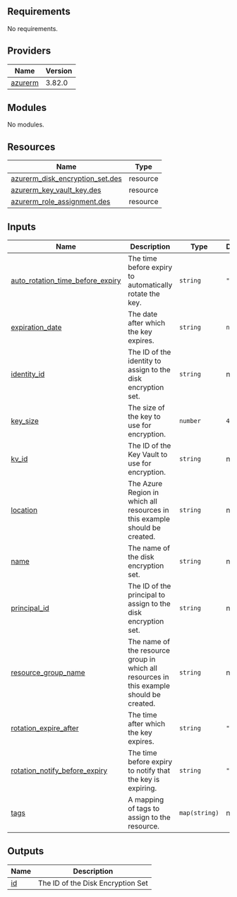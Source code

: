 <!-- BEGIN_TF_DOCS -->
## Requirements

No requirements.

## Providers

| Name                                                          | Version |
| ------------------------------------------------------------- | ------- |
| <a name="provider_azurerm"></a> [azurerm](#provider\_azurerm) | 3.82.0  |

## Modules

No modules.

## Resources

| Name                                                                                                                                   | Type     |
| -------------------------------------------------------------------------------------------------------------------------------------- | -------- |
| [azurerm_disk_encryption_set.des](https://registry.terraform.io/providers/hashicorp/azurerm/latest/docs/resources/disk_encryption_set) | resource |
| [azurerm_key_vault_key.des](https://registry.terraform.io/providers/hashicorp/azurerm/latest/docs/resources/key_vault_key)             | resource |
| [azurerm_role_assignment.des](https://registry.terraform.io/providers/hashicorp/azurerm/latest/docs/resources/role_assignment)         | resource |

## Inputs

| Name                                                                                                                                       | Description                                                                              | Type          | Default  | Required |
| ------------------------------------------------------------------------------------------------------------------------------------------ | ---------------------------------------------------------------------------------------- | ------------- | -------- | :------: |
| <a name="input_auto_rotation_time_before_expiry"></a> [auto\_rotation\_time\_before\_expiry](#input\_auto\_rotation\_time\_before\_expiry) | The time before expiry to automatically rotate the key.                                  | `string`      | `"P7D"`  |    no    |
| <a name="input_expiration_date"></a> [expiration\_date](#input\_expiration\_date)                                                          | The date after which the key expires.                                                    | `string`      | `null`   |    no    |
| <a name="input_identity_id"></a> [identity\_id](#input\_identity\_id)                                                                      | The ID of the identity to assign to the disk encryption set.                             | `string`      | n/a      |   yes    |
| <a name="input_key_size"></a> [key\_size](#input\_key\_size)                                                                               | The size of the key to use for encryption.                                               | `number`      | `4096`   |    no    |
| <a name="input_kv_id"></a> [kv\_id](#input\_kv\_id)                                                                                        | The ID of the Key Vault to use for encryption.                                           | `string`      | n/a      |   yes    |
| <a name="input_location"></a> [location](#input\_location)                                                                                 | The Azure Region in which all resources in this example should be created.               | `string`      | n/a      |   yes    |
| <a name="input_name"></a> [name](#input\_name)                                                                                             | The name of the disk encryption set.                                                     | `string`      | n/a      |   yes    |
| <a name="input_principal_id"></a> [principal\_id](#input\_principal\_id)                                                                   | The ID of the principal to assign to the disk encryption set.                            | `string`      | n/a      |   yes    |
| <a name="input_resource_group_name"></a> [resource\_group\_name](#input\_resource\_group\_name)                                            | The name of the resource group in which all resources in this example should be created. | `string`      | n/a      |   yes    |
| <a name="input_rotation_expire_after"></a> [rotation\_expire\_after](#input\_rotation\_expire\_after)                                      | The time after which the key expires.                                                    | `string`      | `"P30D"` |    no    |
| <a name="input_rotation_notify_before_expiry"></a> [rotation\_notify\_before\_expiry](#input\_rotation\_notify\_before\_expiry)            | The time before expiry to notify that the key is expiring.                               | `string`      | `"P7D"`  |    no    |
| <a name="input_tags"></a> [tags](#input\_tags)                                                                                             | A mapping of tags to assign to the resource.                                             | `map(string)` | n/a      |   yes    |

## Outputs

| Name                                       | Description                       |
| ------------------------------------------ | --------------------------------- |
| <a name="output_id"></a> [id](#output\_id) | The ID of the Disk Encryption Set |
<!-- END_TF_DOCS -->
